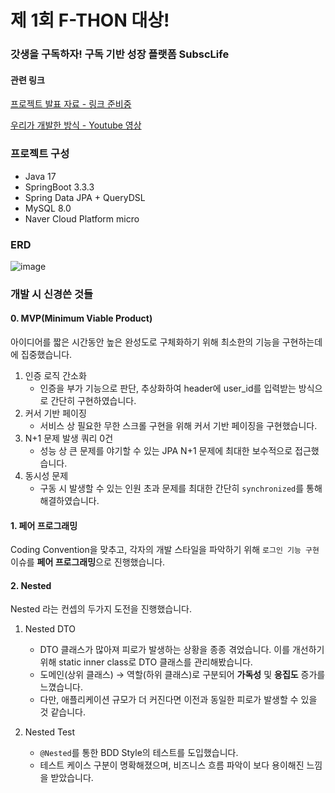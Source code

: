 # 제 1회 F-THON 대상!
### 갓생을 구독하자! 구독 기반 성장 플랫폼 SubscLife

#### 관련 링크
[프로젝트 발표 자료 - 링크 준비중]()

[우리가 개발한 방식 - Youtube 영상](https://www.youtube.com/watch?v=-OXyuFoBQ9g)



### 프로젝트 구성
- Java 17
- SpringBoot 3.3.3
- Spring Data JPA + QueryDSL
- MySQL 8.0
- Naver Cloud Platform micro

### ERD
![image](https://github.com/user-attachments/assets/b1df66d0-0726-41f0-8de5-47c1ab907ba6)

### 개발 시 신경쓴 것들
#### 0. MVP(Minimum Viable Product)
아이디어를 짧은 시간동안 높은 완성도로 구체화하기 위해 최소한의 기능을 구현하는데에 집중했습니다.

1. 인증 로직 간소화
    - 인증을 부가 기능으로 판단, 추상화하여 header에 user_id를 입력받는 방식으로 간단히 구현하였습니다.
2. 커서 기반 페이징
    - 서비스 상 필요한 무한 스크롤 구현을 위해 커서 기반 페이징을 구현했습니다.  
3. N+1 문제 발생 쿼리 0건
    - 성능 상 큰 문제를 야기할 수 있는 JPA N+1 문제에 최대한 보수적으로 접근했습니다.
4. 동시성 문제
    - 구동 시 발생할 수 있는 인원 초과 문제를 최대한 간단히 `synchronized`를 통해 해결하였습니다.

#### 1. 페어 프로그래밍
Coding Convention을 맞추고, 각자의 개발 스타일을 파악하기 위해 `로그인 기능 구현` 이슈를 **페어 프로그래밍**으로 진행했습니다.

#### 2. Nested
Nested 라는 컨셉의 두가지 도전을 진행했습니다.
1. Nested DTO
    - DTO 클래스가 많아져 피로가 발생하는 상황을 종종 겪었습니다. 이를 개선하기 위해 static inner class로 DTO 클래스를 관리해봤습니다.
    - 도메인(상위 클래스) → 역할(하위 클래스)로 구분되어 **가독성** 및 **응집도** 증가를 느꼈습니다.
    - 다만, 애플리케이션 규모가 더 커진다면 이전과 동일한 피로가 발생할 수 있을 것 같습니다.
  
2. Nested Test
    - `@Nested`를 통한 BDD Style의 테스트를 도입했습니다.
    - 테스트 케이스 구분이 명확해졌으며, 비즈니스 흐름 파악이 보다 용이해진 느낌을 받았습니다.
